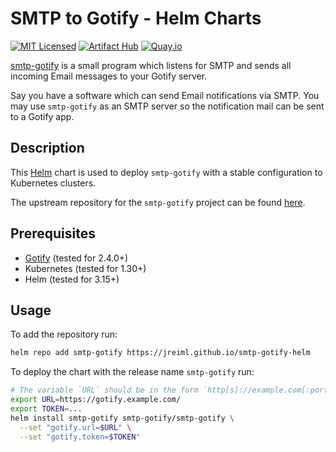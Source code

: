 # SMTP to Gotify - Helm Charts

[![MIT Licensed](https://img.shields.io/github/license/jreiml/smtp-gotify-helm)](https://github.com/jreiml/smtp-gotify-helm/blob/main/LICENSE)
[![Artifact Hub](https://img.shields.io/endpoint?url=https://artifacthub.io/badge/repository/smtp-gotify)](https://artifacthub.io/packages/search?repo=smtp-gotify)
[![Quay.io](https://img.shields.io/badge/Docker-Quay.io-blue)](https://quay.io/repository/reiml/smtp-gotify)

[smtp-gotify](https://github.com/jreiml/smtp-gotify) is a small program which listens for SMTP and sends all incoming Email messages to your Gotify server.

Say you have a software which can send Email notifications via SMTP.
You may use `smtp-gotify` as an SMTP server so
the notification mail can be sent to a Gotify app.

## Description

This [Helm](https://helm.sh/docs/) chart is used to deploy `smtp-gotify` with a stable configuration to Kubernetes clusters.

The upstream repository for the `smtp-gotify` project can be found [here](https://github.com/gotify/server).

## Prerequisites

- [Gotify](https://github.com/gotify/server) (tested for 2.4.0+)
- Kubernetes (tested for 1.30+)
- Helm (tested for 3.15+)

## Usage

To add the repository run:

```bash
helm repo add smtp-gotify https://jreiml.github.io/smtp-gotify-helm
```

To deploy the chart with the release name `smtp-gotify` run:

```bash
# The variable `URL` should be in the form `http[s]://example.com[:port]/`.
export URL=https://gotify.example.com/
export TOKEN=...
helm install smtp-gotify smtp-gotify/smtp-gotify \
  --set "gotify.url=$URL" \
  --set "gotify.token=$TOKEN"
```
